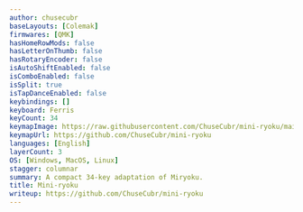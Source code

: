 ```yaml
---
author: chusecubr
baseLayouts: [Colemak]
firmwares: [QMK]
hasHomeRowMods: false
hasLetterOnThumb: false
hasRotaryEncoder: false
isAutoShiftEnabled: false
isComboEnabled: false
isSplit: true
isTapDanceEnabled: false
keybindings: []
keyboard: Ferris
keyCount: 34
keymapImage: https://raw.githubusercontent.com/ChuseCubr/mini-ryoku/main/images/miniryoku.png
keymapUrl: https://github.com/ChuseCubr/mini-ryoku
languages: [English]
layerCount: 3
OS: [Windows, MacOS, Linux]
stagger: columnar
summary: A compact 34-key adaptation of Miryoku.
title: Mini-ryoku
writeup: https://github.com/ChuseCubr/mini-ryoku
---
```

